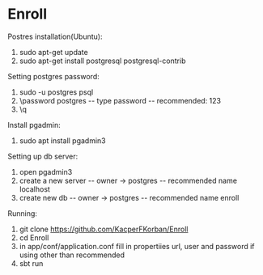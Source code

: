 # Enroll

Postres installation(Ubuntu):
1) sudo apt-get update
2) sudo apt-get install postgresql postgresql-contrib

Setting postgres password:
1) sudo -u postgres psql
2) \password postgres
-- type password
-- recommended: 123
3) \q

Install pgadmin:
1) sudo apt install pgadmin3

Setting up db server:
1) open pgadmin3
2) create a new server
-- owner -> postgres
-- recommended name localhost
3) create new db
-- owner -> postgres
-- recommended name enroll

Running:
1) git clone https://github.com/KacperFKorban/Enroll
2) cd Enroll
3) in app/conf/application.conf fill in propertiies url, user and password if using other than recommended
4) sbt run

